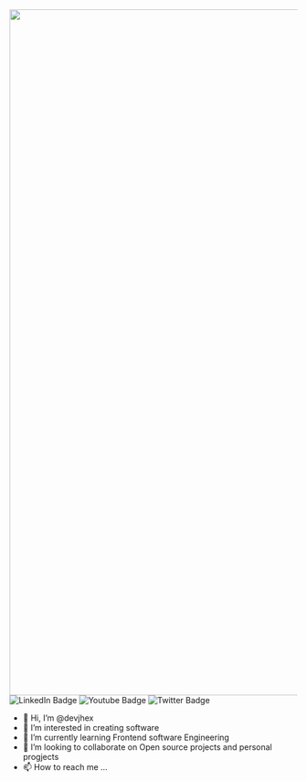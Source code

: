 <div id="header" align="center">
  <img src="https://media.giphy.com/media/v1.Y2lkPTc5MGI3NjExMTkzOGUwOGI5ZjkzN2Y2ZmYxYzBiZDUyNWMxNjlmNTI4MDZjODQzYSZlcD12MV9pbnRlcm5hbF9naWZzX2dpZklkJmN0PWc/Heq1JysEfjKJ0umHBY/giphy.gif" width="1200"/>
</div>
<div id="badges" align="left">
  <img src="https://img.shields.io/badge/LinkedIn-black?style=for-the-badge&logo=linkedin&logoColor=white" alt="LinkedIn Badge"/>
  <img src="https://img.shields.io/badge/Instagram-black?style=for-the-badge&logo=instagram&logoColor=white" alt="Youtube Badge"/>
  <img src="https://img.shields.io/badge/Twitter-black?style=for-the-badge&logo=twitter&logoColor=white" alt="Twitter Badge"/>
</div>

- 👋 Hi, I’m @devjhex
- 👀 I’m interested in creating software
- 🌱 I’m currently learning Frontend software Engineering
- 💞️ I’m looking to collaborate on Open source projects and personal progjects
- 📫 How to reach me ...

<!---
devjhex/devjhex is a ✨ special ✨ repository because its `README.md` (this file) appears on your GitHub profile.
You can click the Preview link to take a look at your changes.
--->
